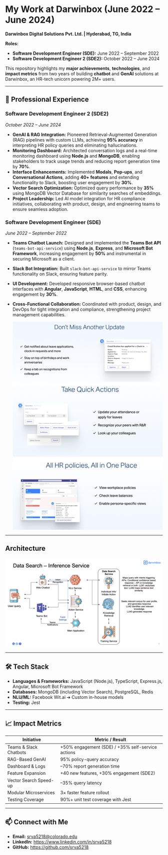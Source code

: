 # My Work at Darwinbox (June 2022 – June 2024)
**Darwinbox Digital Solutions Pvt. Ltd. | Hyderabad, TG, India**

**Roles:**
- **Software Development Engineer (SDE):** June 2022 – September 2022
- **Software Development Engineer 2 (SDE2):** October 2022 – June 2024

This repository highlights my **major achievements**, **technologies**, and **impact metrics** from two years of building **chatbot** and **GenAI** solutions at Darwinbox, an HR-tech unicorn powering 2M+ users.

---

## 📌 Professional Experience

### Software Development Engineer 2 (SDE2)
*October 2022 – June 2024*

- **GenAI & RAG Integration:** Pioneered Retrieval-Augmented Generation (RAG) pipelines with custom LLMs, achieving **95% accuracy** in interpreting HR policy queries and eliminating hallucinations.  
- **Monitoring Dashboard:** Architected conversation logs and a real-time monitoring dashboard using **Node.js** and **MongoDB**, enabling stakeholders to track usage trends and reducing report generation time by **70%**.  
- **Interface Enhancements:** Implemented **Modals**, **Pop-ups**, and **Conversational Actions**, adding **40+ features** and extending functionality to Slack, boosting user engagement by **30%**.  
- **Vector Search Optimization:** Optimized query performance by **35%** using MongoDB Vector Database for similarity searches of embeddings.  
- **Project Leadership:** Led AI model integration for HR compliance initiatives, collaborating with product, design, and engineering teams to ensure seamless adoption.

### Software Development Engineer (SDE)
*June 2022 – September 2022*

- **Teams Chatbot Launch:** Designed and implemented the **Teams Bot API** (`teams-bot-api-service`) using **Node.js**, **Express**, and **Microsoft Bot Framework**, increasing engagement by **50%** and instrumental in securing Microsoft as a client.  

- **Slack Bot Integration:** Built `slack-bot-api-service` to mirror Teams functionality on Slack, ensuring feature parity.  
- **UI Development:** Developed responsive browser-based chatbot interfaces with **Angular**, **JavaScript**, **HTML**, and **CSS**, enhancing engagement by **30%**.  
- **Cross-Functional Collaboration:** Coordinated with product, design, and DevOps for tight integration and compliance, strengthening project management capabilities.

  ![Microservices Architecture](./1.png)
  ![Microservices Architecture](./2.png)
  ![Microservices Architecture](./3.png)

---
## Architecture
  ![Microservices Architecture](./architecture.png)

---

## 🛠️ Tech Stack

- **Languages & Frameworks:** JavaScript (Node.js), TypeScript, Express.js, Angular, Microsoft Bot Framework  
- **Databases:** MongoDB (including Vector Search), PostgreSQL, Redis  
- **NLU/ML:** Facebook Wit.ai ➔ Custom in-house models  
- **Testing:** Jest  

---

## 📈 Impact Metrics

| Initiative                     | Metric / Result                                    |
|--------------------------------|----------------------------------------------------|
| Teams & Slack Chatbots         | +50% engagement (SDE) / +35% self-service actions  |
| RAG-Based GenAI                | 95% policy-query accuracy                          |
| Dashboard & Logs               | –70% report generation time                        |
| Feature Expansion              | +40 new features, +30% engagement (SDE2)           |
| Vector Search Speed-up         | –35% query latency                                 |
| Modular Microservices          | 3× faster feature rollout                          |
| Testing Coverage               | 90%+ unit test coverage with Jest                  |

---

## 📫 Connect with Me

- **Email:** srva5218@colorado.edu  
- **LinkedIn:** https://www.linkedin.com/in/srva5218  
- **GitHub:** https://github.com/srva5218
